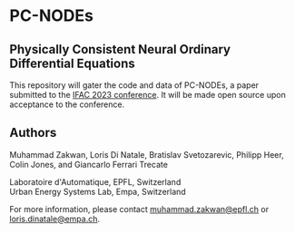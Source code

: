 # PC-NODEs
## Physically Consistent Neural Ordinary Differential Equations

This repository will gater the code and data of PC-NODEs, a paper submitted to the [IFAC 2023 conference](https://www.ifac2023.org/). It will be made open source upon acceptance to the conference.

## Authors 
Muhammad Zakwan, Loris Di Natale, Bratislav Svetozarevic, Philipp Heer, Colin Jones, and Giancarlo Ferrari Trecate

Laboratoire d'Automatique, EPFL, Switzerland  
Urban Energy Systems Lab, Empa, Switzerland

For more information, please contact [muhammad.zakwan@epfl.ch](muhammad.zakwan@epfl.ch) or [loris.dinatale@empa.ch](loris.dinatale@empa.ch).
